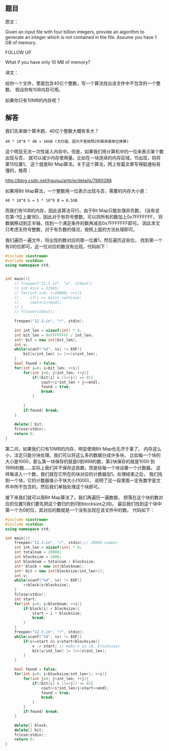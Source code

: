## 题目

原文：

Given an input file with four billion integers, provide an algorithm to generate an integer which is not contained in the file. Assume you have 1 GB of memory.

FOLLOW UP

What if you have only 10 MB of memory?

译文：

给你一个文件，里面包含40亿个整数，写一个算法找出该文件中不包含的一个整数， 假设你有1GB内存可用。

如果你只有10MB的内存呢？

## 解答

我们先来做个算术题，40亿个整数大概有多大？

```
40 * 10^8 * 4B = 16GB (大约值，因为不是按照2的幂来做单位换算)

```

这个明显无法一次性装入内存中。但是，如果我们用计算机中的一位来表示某个数出现与否， 就可以减少内存使用量。比如在一块连续的内存区域，15出现，则将第15位置1。 这个就是Bit Map算法。关于这个算法，网上有篇文章写得挺通俗易懂的，推荐：

<http://blog.csdn.net/hguisu/article/details/7880288>

如果用Bit Map算法，一个整数用一位表示出现与否，需要的内存大小是：

```
40 * 10^8 b = 5 * 10^8 B = 0.5GB

```

而我们有1GB的内存，因此该算法可行。由于Bit Map只能处理非负数， (没有说在第-1位上置1的)，因此对于有符号整数，可以将所有的数加上0x7FFFFFFF， 将数据移动到正半轴，找到一个满足条件的数再减去0x7FFFFFFF即可。 因此本文只考虑无符号整数，对于有负数的情况，按照上面的方法处理即可。

我们遍历一遍文件，将出现的数对应的那一位置1，然后遍历这些位， 找到第一个有0的位即可，这一位对应的数没有出现。代码如下：

```cpp
#include <iostream>
#include <cstdio>
using namespace std;


int main(){
    // freopen("12.3.in", "w", stdout);
    // int miss = 12345;
    // for(int i=0; i<20000; ++i){
    //     if(i == miss) continue;
    //     cout<<i<<endl;
    // }
    // fclose(stdout);
    
    freopen("12.3.in", "r", stdin);
    
    int int_len = sizeof(int) * 8;
    int bit_len = 0xFFFFFFFF / int_len;
    int* bit = new int[bit_len];
    int v;
    while(scanf("%d", &v) != EOF){
        bit[v/int_len] |= 1<<(v%int_len);
    }
    bool found = false;
    for(int i=0; i<bit_len; ++i){
        for(int j=0; j<int_len; ++j){
            if((bit[i] & (1<<j)) == 0){
                cout<<i*int_len + j<<endl;
                found = true;
                break;
            }
                
        }
        if(found) break;
    }
    
    delete[] bit;
    fclose(stdin);
    return 0;
}

```

第二问，如果我们只有10MB的内存，明显使用Bit Map也无济于事了。 内存这么小，注定只能分块处理。我们可以将这么多的数据分成许多块， 比如每一个块的大小是1000，那么第一块保存的就是0到999的数，第2块保存的就是1000 到1999的数……实际上我们并不保存这些数，而是给每一个块设置一个计数器。 这样每读入一个数，我们就在它所在的块对应的计数器加1。处理结束之后， 我们找到一个块，它的计数器值小于块大小(1000)， 说明了这一段里面一定有数字是文件中所不包含的。然后我们单独处理这个块即可。

接下来我们就可以用Bit Map算法了。我们再遍历一遍数据， 把落在这个块的数对应的位置1(我们要先把这个数归约到0到blocksize之间)。 最后我们找到这个块中第一个为0的位，其对应的数就是一个没有出现在该文件中的数。 代码如下：

```cpp
#include <iostream>
#include <cstdio>
using namespace std;

int main(){
    freopen("12.3.in", "r", stdin);// 20000 number
    int int_len = sizeof(int) * 8;
    int totalnum = 20000;
    int blocksize = 2000;
    int blocknum = totalnum / blocksize;
    int* block = new int[blocknum];
    int* bit = new int[blocksize/int_len+1];
    int v;
    while(scanf("%d", &v) != EOF){
        ++block[v/blocksize];
    }
    fclose(stdin);
    int start;
    for(int i=0; i<blocknum; ++i){
        if(block[i] < blocksize){
            start = i * blocksize;
            break;
        }
    }
    freopen("12.3.in", "r", stdin);
    while(scanf("%d", &v) != EOF){
        if(v>=start && v<start+blocksize){
            v -= start; // make v in [0, blocksize)
            bit[v/int_len] |= 1<<(v%int_len);
        }
    }

    bool found = false;
    for(int i=0; i<blocksize/int_len+1; ++i){
        for(int j=0; j<int_len; ++j){
            if((bit[i] & (1<<j)) == 0){
                cout<<i*int_len+j+start<<endl;
                found = true;
                break;
            }
        }
        if(found) break;
    }

    delete[] block;
    delete[] bit;
    fclose(stdin);
    return 0;
}

```